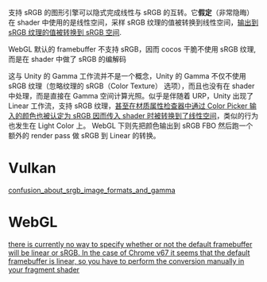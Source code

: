 支持 sRGB 的图形引擎可以隐式完成线性与 sRGB 的互转。它**假定**（非常隐晦）在 shader 中使用的是线性空间，采样 sRGB 纹理的值被转换到线性空间，[输出到 sRGB 纹理的值被转换到 sRGB 空间](https://registry.khronos.org/vulkan/specs/1.3-extensions/html/vkspec.html#textures-output-format-conversion).

WebGL 默认的 framebuffer 不支持 sRGB，因而 cocos 干脆不使用 sRGB 纹理, 而是在 shader 中做了 sRGB 的编解码

这与 Unity 的 Gamma 工作流并不是一个概念，Unity 的 Gamma 不仅不使用 sRGB 纹理（忽略纹理的 sRGB（Color Texture） 选项），而且也没有在 shader 中处理，而是直接在 Gamma 空间计算光照。似乎是伴随着 URP，Unity 出现了 Linear 工作流，支持 sRGB 纹理，[甚至在材质属性检查器中通过 Color Picker 输入的颜色也被认定为 sRGB 因而传入 shader 时被转换到了线性空间](https://docs.unity3d.com/2022.3/Documentation/Manual/SL-PropertiesInPrograms.html)，类似的行为也发生在 Light Color 上。 WebGL 下则先把颜色输出到 sRGB FBO 然后跑一个额外的 render pass 做 sRGB 到 Linear 的转换。

# Vulkan
[confusion_about_srgb_image_formats_and_gamma](https://www.reddit.com/r/vulkan/comments/vwn03l/confusion_about_srgb_image_formats_and_gamma/)

# WebGL
[there is currently no way to specify whether or not the default framebuffer will be linear or sRGB. In the case of Chrome v67 it seems that the default framebuffer is linear, so you have to perform the conversion manually in your fragment shader](https://stackoverflow.com/questions/51032480/how-do-you-implement-a-gamma-correct-workflow-in-webgl2)